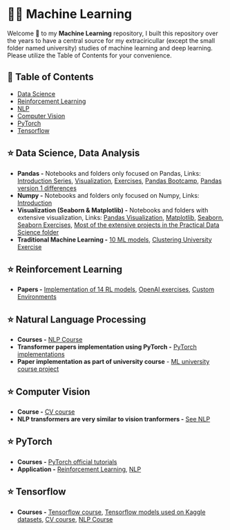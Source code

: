 # 🤖🧠 Machine Learning

Welcome 👋 to my **Machine Learning** repository, I built this repository over the years to have a central source for my extraciricullar (except the small folder named university) studies of machine learning and deep learning. Please utilize the Table of Contents for your convenience.

## 🧭 Table of Contents
- [Data Science](#data-science)
- [Reinforcement Learning](#reinforcement-learning)
- [NLP](#nlp)
- [Computer Vision](#computer-vision)
- [PyTorch](#pytorch)
- [Tensorflow](#tensorflow)

<h2 id="data-science">⭐️ Data Science, Data Analysis</h2>

- **Pandas -** Notebooks and folders only focused on Pandas, Links: [Introduction Series](https://github.com/nimamt/machine_learning/tree/master/Pandas), [Visualization](https://github.com/nimamt/machine_learning/tree/master/Pandas%20Data%20Visualization), [Exercises](https://github.com/nimamt/machine_learning/tree/master/Pandas-Exercises), [Pandas Bootcamp](https://github.com/nimamt/machine_learning/tree/master/practical-ds/pandas-bootcamp), [Pandas version 1 differences](https://github.com/nimamt/machine_learning/tree/master/practical-ds/pandas_v1)
- **Numpy -** Notebooks and folders only focused on Numpy, Links: [Introduction](https://github.com/nimamt/machine_learning/tree/master/Numpy-Arrays)
- **Visualization (Seaborn & Matplotlib) -** Notebooks and folders with extensive visualization, Links: [Pandas Visualization](https://github.com/nimamt/machine_learning/tree/master/Pandas%20Data%20Visualization), [Matplotlib](https://github.com/nimamt/machine_learning/tree/master/Mathplotlib), [Seaborn](https://github.com/nimamt/machine_learning/tree/master/Seaborn), [Seaborn Exercises](https://github.com/nimamt/machine_learning/tree/master/Seaborn-Exercises), [Most of the extensive projects in the Practical Data Science folder](https://github.com/nimamt/machine_learning/tree/master/practical-ds)
- **Traditional Machine Learning -** [10 ML models](https://github.com/nimamt/machine_learning/tree/master/Machine%20Learning), [Clustering University Exercise](https://github.com/nimamt/machine_learning/blob/master/university/bsc/ml_course/HW1.ipynb)

<h2 id="reinforcement-learning">⭐️ Reinforcement Learning</h2>

- **Papers -** [Implementation of 14 RL models](https://github.com/nimamt/machine_learning/tree/master/pytorch/reinforcement), [OpenAI exercises](https://github.com/nimamt/machine_learning/tree/master/pytorch/reinforcement/openai/exercises), [Custom Environments](https://github.com/nimamt/machine_learning/tree/master/pytorch/reinforcement/custom_env)

<h2 id="nlp">⭐️ Natural Language Processing</h2>

- **Courses -** [NLP Course](https://github.com/nimamt/machine_learning/tree/master/nlp)
- **Transformer papers implementation using PyTorch -** [PyTorch implementations](https://github.com/nimamt/machine_learning/tree/master/pytorch/implementations)
- **Paper implementation as part of university course** - [ML university course project](https://github.com/nimamt/machine_learning/blob/master/university/bsc/ml_course/9822762211-FinalProject.ipynb)

<h2 id="computer-vision">⭐️ Computer Vision</h2>

- **Course -** [CV course](https://github.com/nimamt/machine_learning/tree/master/cv)
- **NLP transformers are very similar to vision tranformers -** [See NLP](#nlp)

<h2 id="pytorch">⭐️ PyTorch</h2>

- **Courses -** [PyTorch official tutorials](https://github.com/nimamt/machine_learning/tree/master/pytorch)
- **Application -** [Reinforcement Learning](#reinforcement-learning), [NLP](#nlp)

<h2 id="tensorflow">⭐️ Tensorflow</h2>

- **Courses -** [Tensorflow course](https://github.com/nimamt/machine_learning/tree/master/tf), [Tensorflow models used on Kaggle datasets](https://github.com/nimamt/machine_learning/tree/master/tf/Projects), [CV course](https://github.com/nimamt/machine_learning/tree/master/cv), [NLP Course](https://github.com/nimamt/machine_learning/tree/master/nlp)
